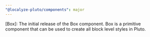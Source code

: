```yaml
---
"@localyze-pluto/components": major
---
```


[Box]: The initial release of the Box component. Box is a primitive component that can be used to create all block level styles in Pluto.
